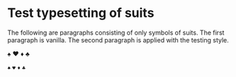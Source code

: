 Test typesetting of suits
=========================

The following are paragraphs consisting of only symbols of suits.  The first
paragraph is vanilla.  The second paragraph is applied with the testing style.

♠ ♥ ♦ ♣

`♠` `♥` `♦` `♣`
